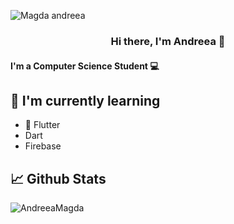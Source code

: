 
![Magda andreea](https://github.com/AndreeaMagda/AndreeaMagda/assets/122922300/b9e2a3ff-0880-419e-8242-af6a55714c81)

<h3 align="center">
Hi there, I'm Andreea 👋
</h3>


<h4 align="leftr">
I'm a Computer Science Student 💻
</h4> 

##  🌱 I'm currently learning

- 📱 Flutter
- Dart
- Firebase

## 📈 Github Stats
![AndreeaMagda](https://github-readme-stats.vercel.app/api?username=AndreeaMagda&theme=material-palenight&show_icons=true)
